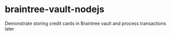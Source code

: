 # braintree-vault-nodejs
Demonstrate storing credit cards in Braintree vault and process transactions later
